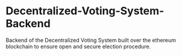# Decentralized-Voting-System-Backend
Backend of the Decentralized Voting System built over the ethereum blockchain to ensure open and secure election procedure.
